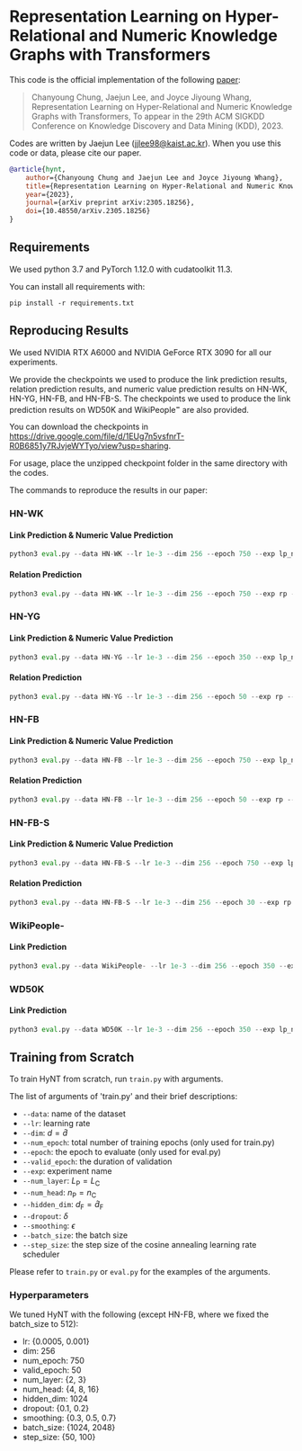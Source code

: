 # Representation Learning on Hyper-Relational and Numeric Knowledge Graphs with Transformers
This code is the official implementation of the following [paper](https://arxiv.org/abs/2305.18256):

> Chanyoung Chung, Jaejun Lee, and Joyce Jiyoung Whang, Representation Learning on Hyper-Relational and Numeric Knowledge Graphs with Transformers, To appear in the 29th ACM SIGKDD Conference on Knowledge Discovery and Data Mining (KDD), 2023.

Codes are written by Jaejun Lee (jjlee98@kaist.ac.kr). When you use this code or data, please cite our paper.
```bibtex
@article{hynt,
	author={Chanyoung Chung and Jaejun Lee and Joyce Jiyoung Whang},
	title={Representation Learning on Hyper-Relational and Numeric Knowledge Graphs with Transformers},
	year={2023},
	journal={arXiv preprint arXiv:2305.18256},
	doi={10.48550/arXiv.2305.18256}
}
```

## Requirements

We used python 3.7 and PyTorch 1.12.0 with cudatoolkit 11.3.

You can install all requirements with:

```shell
pip install -r requirements.txt
```

## Reproducing Results

We used NVIDIA RTX A6000 and NVIDIA GeForce RTX 3090 for all our experiments.

We provide the checkpoints we used to produce the link prediction results, relation prediction results, and numeric value prediction results on HN-WK, HN-YG, HN-FB, and HN-FB-S. The checkpoints we used to produce the link prediction results on WD50K and WikiPeople<sup>$\mathbf{-}$</sup> are also provided.

You can download the checkpoints in https://drive.google.com/file/d/1EUg7n5vsfnrT-R0B6851y7RJvjeWYTyo/view?usp=sharing.

For usage, place the unzipped checkpoint folder in the same directory with the codes.

The commands to reproduce the results in our paper:

### HN-WK

#### Link Prediction & Numeric Value Prediction

```python
python3 eval.py --data HN-WK --lr 1e-3 --dim 256 --epoch 750 --exp lp_nvp --num_layer 2 --num_head 16 --hidden_dim 1024 --dropout 0.1 --smoothing 0.5 --batch_size 1024 --step_size 50 --lp --nvp
```

#### Relation Prediction

```python
python3 eval.py --data HN-WK --lr 1e-3 --dim 256 --epoch 750 --exp rp --num_layer 2 --num_head 16 --hidden_dim 1024 --dropout 0.1 --smoothing 0.5 --batch_size 1024 --step_size 50 --rp
```

### HN-YG

#### Link Prediction & Numeric Value Prediction

```python
python3 eval.py --data HN-YG --lr 1e-3 --dim 256 --epoch 350 --exp lp_nvp --num_layer 2 --num_head 16 --hidden_dim 1024 --dropout 0.1 --smoothing 0.5 --batch_size 2048 --step_size 50 --lp --nvp
```

#### Relation Prediction

```python
python3 eval.py --data HN-YG --lr 1e-3 --dim 256 --epoch 50 --exp rp --num_layer 2 --num_head 16 --hidden_dim 1024 --dropout 0.1 --smoothing 0.5 --batch_size 2048 --step_size 50 --rp
```

### HN-FB

#### Link Prediction & Numeric Value Prediction

```python
python3 eval.py --data HN-FB --lr 1e-3 --dim 256 --epoch 750 --exp lp_nvp --num_layer 2 --num_head 16 --hidden_dim 1024 --dropout 0.1 --smoothing 0.3 --batch_size 512 --step_size 50 --lp --nvp
```

#### Relation Prediction

```python
python3 eval.py --data HN-FB --lr 1e-3 --dim 256 --epoch 50 --exp rp --num_layer 2 --num_head 16 --hidden_dim 1024 --dropout 0.1 --smoothing 0.3 --batch_size 512 --step_size 50 --rp
```

### HN-FB-S

#### Link Prediction & Numeric Value Prediction

```python
python3 eval.py --data HN-FB-S --lr 1e-3 --dim 256 --epoch 750 --exp lp_nvp --num_layer 2 --num_head 16 --hidden_dim 1024 --dropout 0.2 --smoothing 0.7 --batch_size 2048 --step_size 50 --lp --nvp
```

#### Relation Prediction

```python
python3 eval.py --data HN-FB-S --lr 1e-3 --dim 256 --epoch 30 --exp rp --num_layer 2 --num_head 16 --hidden_dim 1024 --dropout 0.2 --smoothing 0.7 --batch_size 2048 --step_size 50 --rp
```

### WikiPeople-

#### Link Prediction

```python
python3 eval.py --data WikiPeople- --lr 1e-3 --dim 256 --epoch 350 --exp lp_nvp --num_layer 3 --num_head 16 --hidden_dim 1024 --dropout 0.2 --smoothing 0.4 --batch_size 2048 --step_size 50 --lp
```

### WD50K

#### Link Prediction

```python
python3 eval.py --data WD50K --lr 1e-3 --dim 256 --epoch 350 --exp lp_nvp --num_layer 3 --num_head 4 --hidden_dim 1024 --dropout 0.2 --smoothing 0.7 --batch_size 2048 --step_size 50 --lp
```

## Training from Scratch

To train HyNT from scratch, run `train.py` with arguments.

The list of arguments of 'train.py' and their brief descriptions:
- `--data`: name of the dataset
- `--lr`: learning rate
- `--dim`: $d=\hat{d}$
- `--num_epoch`: total number of training epochs (only used for train.py)
- `--epoch`: the epoch to evaluate (only used for eval.py)
- `--valid_epoch`: the duration of validation
- `--exp`: experiment name
- `--num_layer`: $L_\mathrm{P}=L_\mathrm{C}$
- `--num_head`: $n_\mathrm{P}=n_\mathrm{C}$
- `--hidden_dim`: $d_\mathrm{F}=\hat{d}_\mathrm{F}$
- `--dropout`: $\delta$
- `--smoothing`: $\epsilon$
- `--batch_size`: the batch size
- `--step_size`: the step size of the cosine annealing learning rate scheduler

Please refer to `train.py` or `eval.py` for the examples of the arguments.

### Hyperparameters
We tuned HyNT with the following (except HN-FB, where we fixed the batch_size to 512):
- lr: {0.0005, 0.001}
- dim: 256
- num_epoch: 750
- valid_epoch: 50
- num_layer: {2, 3}
- num_head: {4, 8, 16}
- hidden_dim: 1024
- dropout: {0.1, 0.2}
- smoothing: {0.3, 0.5, 0.7}
- batch_size: {1024, 2048}
- step_size: {50, 100}
